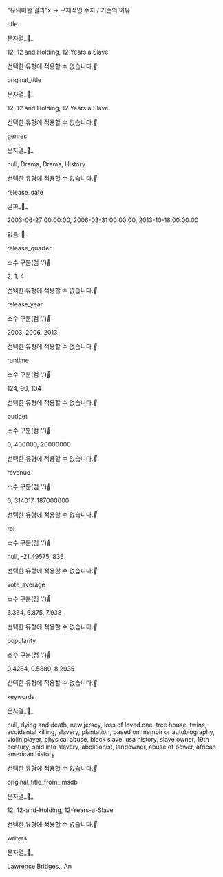 "유의미한 결과"x → 구체적인 수치 / 기준의 이유


title

문자열__

12, 12 and Holding, 12 Years a Slave

선택한 유형에 적용할 수 없습니다.__

original_title

문자열__

12, 12 and Holding, 12 Years a Slave

선택한 유형에 적용할 수 없습니다.__

genres

문자열__

null, Drama, Drama, History

선택한 유형에 적용할 수 없습니다.__

release_date

날짜__

2003-06-27 00:00:00, 2006-03-31 00:00:00, 2013-10-18 00:00:00

없음__

release_quarter

소수 구분(점 ‘.’)__

2, 1, 4

선택한 유형에 적용할 수 없습니다.__

release_year

소수 구분(점 ‘.’)__

2003, 2006, 2013

선택한 유형에 적용할 수 없습니다.__

runtime

소수 구분(점 ‘.’)__

124, 90, 134

선택한 유형에 적용할 수 없습니다.__

budget

소수 구분(점 ‘.’)__

0, 400000, 20000000

선택한 유형에 적용할 수 없습니다.__

revenue

소수 구분(점 ‘.’)__

0, 314017, 187000000

선택한 유형에 적용할 수 없습니다.__

roi

소수 구분(점 ‘.’)__

null, -21.49575, 835

선택한 유형에 적용할 수 없습니다.__

vote_average

소수 구분(점 ‘.’)__

6.364, 6.875, 7.938

선택한 유형에 적용할 수 없습니다.__

popularity

소수 구분(점 ‘.’)__

0.4284, 0.5889, 8.2935

선택한 유형에 적용할 수 없습니다.__

keywords

문자열__

null, dying and death, new jersey, loss of loved one, tree house, twins, accidental killing, slavery, plantation, based on memoir or autobiography, violin player, physical abuse, black slave, usa history, slave owner, 19th century, sold into slavery, abolitionist, landowner, abuse of power, african american history

선택한 유형에 적용할 수 없습니다.__

original_title_from_imsdb

문자열__

12, 12-and-Holding, 12-Years-a-Slave

선택한 유형에 적용할 수 없습니다.__

writers

문자열__

Lawrence Bridges,, An